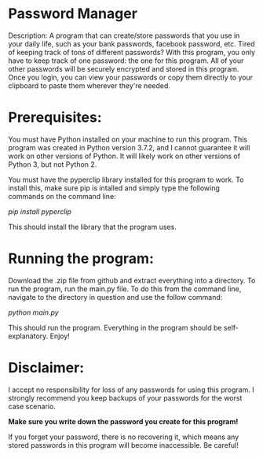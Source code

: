 # Password Manager

Description: A program that can create/store passwords that you use in your daily life, such as your bank passwords, facebook password, etc.
Tired of keeping track of tons of different passwords? With this program, you only have to keep track of one password: the one for this program.
All of your other passwords will be securely encrypted and stored in this program.
Once you login, you can view your passwords or copy them directly to your clipboard to paste them wherever they're needed.


# Prerequisites:

You must have Python installed on your machine to run this program. This program was created in Python version 3.7.2, and I cannot guarantee it will work on other versions of Python.
It will likely work on other versions of Python 3, but not Python 2.

You must have the pyperclip library installed for this program to work. To install this, make sure pip is intalled and simply type the following commands on the command line:

*pip install pyperclip*

This should install the library that the program uses.


# Running the program:

Download the .zip file from github and extract everything into a directory. To run the program, run the main.py file.
To do this from the command line, navigate to the directory in question and use the follow command:

*python main.py*

This should run the program. Everything in the program should be self-explanatory. Enjoy!


# Disclaimer:

I accept no responsibility for loss of any passwords for using this program. I strongly recommend you keep backups of your passwords for the worst case scenario.

**Make sure you write down the password you create for this program!**

If you forget your password, there is no recovering it, which means any stored passwords in this program will become inaccessible. Be careful!
